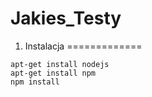 # Jakies_Testy

1. Instalacja
=============

```
apt-get install nodejs
apt-get install npm
npm install
```
